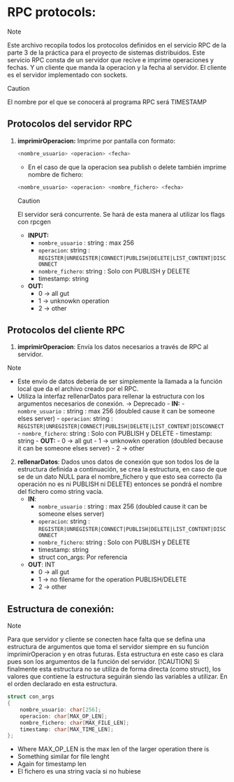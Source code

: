 # RPC protocols:

> [!NOTE] 
> Este archivo recopila todos los protocolos definidos en el servicio RPC de la parte 3 de la práctica para el proyecto de sistemas distribuidos. 
> Este servicio RPC consta de un servidor que recive e imprime operaciones y fechas. Y un cliente que manda la operacion y la fecha al servidor. 
> El cliente es el servidor implementado con sockets.

> [!CAUTION]
> El nombre por el que se conocerá al programa RPC será TIMESTAMP

## Protocolos del servidor RPC

1. **imprimirOperacion:** Imprime por pantalla con formato:
    ```bash
   <nombre_usuario> <operacion> <fecha> 
    ```
    - En el caso de que la operacion sea publish o delete también imprime nombre de fichero:
    ```bash
    <nombre_usuario> <operacion> <nombre_fichero> <fecha> 
    ```
    > [!CAUTION]
    > El servidor será concurrente. Se hará de esta manera al utilizar los flags con rpcgen


    - **INPUT:** 
        - `nombre_usuario` : string : max 256
        - `operacion`: string : `REGISTER|UNREGISTER|CONNECT|PUBLISH|DELETE|LIST_CONTENT|DISCONNECT`
        - `nombre_fichero`: string : Solo con PUBLISH y DELETE
        - timestamp: string
    - **OUT:** 
        - 0 -> all gut
        - 1 -> unknowkn operation
        - 2 -> other


## Protocolos del cliente RPC
1. **imprimirOperacion**: Envía los datos necesarios a través de RPC al servidor. 
> [!NOTE]
> - Este envío de datos debería de ser simplemente la llamada a la función local que da el archivo creado por el RPC. 
> - Utiliza la interfaz rellenarDatos para rellenar la estructura con los argumentos necesarios de conexión.  -> Deprecado 
    - **IN:**
        - `nombre_usuario` : string : max 256 (doubled cause it can be someone elses server)
        - `operacion`: string : `REGISTER|UNREGISTER|CONNECT|PUBLISH|DELETE|LIST_CONTENT|DISCONNECT`
        - `nombre_fichero`: string : Solo con PUBLISH y DELETE
        - timestamp: string
    - **OUT:** 
        - 0 -> all gut
        - 1 -> unknowkn operation (doubled because it can be someone elses server)
        - 2 -> other


2. **rellenarDatos**: Dados unos datos de conexión que son todos los de la estructura definida a continuación, se crea la estructura, en caso de que se de un dato NULL para el nombre_fichero y que esto sea correcto (la operación no es ni PUBLISH ni DELETE) entonces se pondrá el nombre del fichero como string vacía. 
    - **IN**:
        - `nombre_usuario` : string : max 256 (doubled cause it can be someone elses server)
        - `operacion`: string : `REGISTER|UNREGISTER|CONNECT|PUBLISH|DELETE|LIST_CONTENT|DISCONNECT`
        - `nombre_fichero`: string : Solo con PUBLISH y DELETE
        - timestamp: string
        - struct con_args: Por referencia
    - **OUT**: INT
        - 0 -> all gut
        - 1 -> no filename for the operation PUBLISH/DELETE
        - 2 -> other


## Estructura de conexión: 
> [!NOTE]
> Para que servidor y cliente se conecten hace falta que se defina una estructura de argumentos que toma el servidor siempre en su función imprimirOperacion y en otras futuras. Esta estructura en este caso es clara pues son los argumentos de la función del servidor. 
> [!CAUTION]
> Si finalmente esta estructura no se utiliza de forma directa (como struct), los valores que contiene la estructura seguirán siendo las variables a utilizar. En el orden declarado en esta estructura.

```c
struct con_args
{
    nombre_usuario: char[256];
    operacion: char[MAX_OP_LEN];
    nombre_fichero: char[MAX_FILE_LEN];
    timestamp: char[MAX_TIME_LEN];
};
```
- Where MAX_OP_LEN is the max len of the larger operation there is
- Something similar for file lenght
- Again for timestamp len
- El fichero es una string vacía si no hubiese


